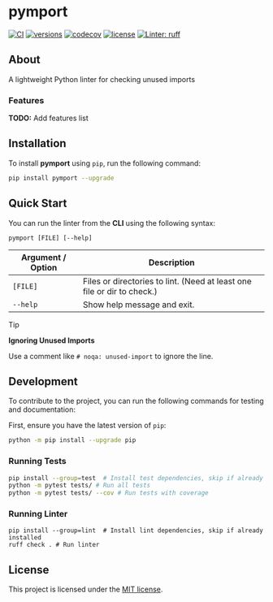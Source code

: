 # pymport

[![CI](https://github.com/rmoralespp/pymport/workflows/CI/badge.svg)](https://github.com/rmoralespp/pymport/actions?query=event%3Arelease+workflow%3ACI)
[![versions](https://img.shields.io/pypi/pyversions/pymport.svg)](https://github.com/rmoralespp/pymport)
[![codecov](https://codecov.io/gh/rmoralespp/pymport/branch/main/graph/badge.svg)](https://app.codecov.io/gh/rmoralespp/pymport)
[![license](https://img.shields.io/github/license/rmoralespp/pymport.svg)](https://github.com/rmoralespp/pymport/blob/main/LICENSE)
[![Linter: ruff](https://img.shields.io/badge/linter-_ruff-orange)](https://github.com/charliermarsh/ruff)

## About

A lightweight Python linter for checking unused imports

### Features

**TODO:** Add features list

## Installation

To install **pymport** using `pip`, run the following command:

```bash
pip install pymport --upgrade
```

## Quick Start

You can run the linter from the **CLI** using the following syntax:

`pymport [FILE] [--help]`

| Argument / Option | Description                                                             |
|-------------------|-------------------------------------------------------------------------|
| `[FILE]`          | Files or directories to lint. (Need at least one file or dir to check.) |
| `--help`          | Show help message and exit.                                             |

> [!TIP]
> **Ignoring Unused Imports**
>
> Use a comment like `# noqa: unused-import` to ignore the line.

## Development

To contribute to the project, you can run the following commands for testing and documentation:

First, ensure you have the latest version of `pip`:

```bash
python -m pip install --upgrade pip
```

### Running Tests

```bash
pip install --group=test  # Install test dependencies, skip if already installed
python -m pytest tests/ # Run all tests
python -m pytest tests/ --cov # Run tests with coverage
```

### Running Linter

```
pip install --group=lint  # Install lint dependencies, skip if already installed
ruff check . # Run linter
```

## License

This project is licensed under the [MIT license](LICENSE).
